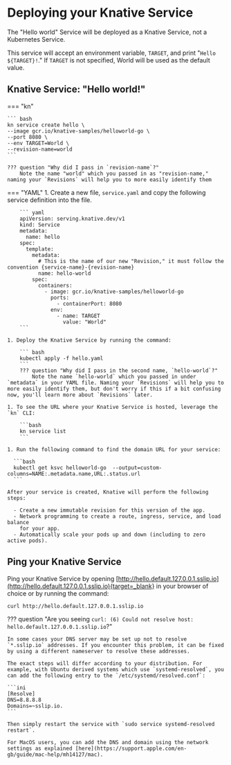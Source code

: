 # Deploying your Knative Service

The "Hello world" Service will be deployed as a Knative Service, not a Kubernetes Service.

This service will accept an environment variable, `TARGET`, and print "`Hello ${TARGET}!`." If `TARGET` is not specified, World will be used as the default value.

## Knative Service: "Hello world!"
=== "kn"

    ``` bash
    kn service create hello \
    --image gcr.io/knative-samples/helloworld-go \
    --port 8080 \
    --env TARGET=World \
    --revision-name=world
    ```

    ??? question "Why did I pass in `revision-name`?"
        Note the name "world" which you passed in as "revision-name," naming your `Revisions` will help you to more easily identify them

=== "YAML"
    1. Create a new file, `service.yaml` and copy the following service definition into the file.

        ``` yaml
        apiVersion: serving.knative.dev/v1
        kind: Service
        metadata:
          name: hello
        spec:
          template:
            metadata:
              # This is the name of our new "Revision," it must follow the convention {service-name}-{revision-name}
              name: hello-world
            spec:
              containers:
                - image: gcr.io/knative-samples/helloworld-go
                  ports:
                    - containerPort: 8080
                  env:
                    - name: TARGET
                      value: "World"
        ```

    1. Deploy the Knative Service by running the command:

        ``` bash
        kubectl apply -f hello.yaml
        ```
        ??? question "Why did I pass in the second name, `hello-world`?"
            Note the name `hello-world` which you passed in under `metadata` in your YAML file. Naming your `Revisions` will help you to more easily identify them, but don't worry if this if a bit confusing now, you'll learn more about `Revisions` later.

    1. To see the URL where your Knative Service is hosted, leverage the `kn` CLI:

        ```bash
        kn service list
        ```

    1. Run the following command to find the domain URL for your service:

      ```bash
      kubectl get ksvc helloworld-go  --output=custom-columns=NAME:.metadata.name,URL:.status.url
      ```

    After your service is created, Knative will perform the following steps:

      - Create a new immutable revision for this version of the app.
      - Network programming to create a route, ingress, service, and load balance
        for your app.
      - Automatically scale your pods up and down (including to zero active pods).

## Ping your Knative Service
Ping your Knative Service by opening [http://hello.default.127.0.0.1.sslip.io](http://hello.default.127.0.0.1.sslip.io){target=_blank} in your browser of choice or by running the command:

```bash
curl http://hello.default.127.0.0.1.sslip.io
```

??? question "Are you seeing `curl: (6) Could not resolve host: hello.default.127.0.0.1.sslip.io`?"

    In some cases your DNS server may be set up not to resolve `*.sslip.io` addresses. If you encounter this problem, it can be fixed by using a different nameserver to resolve these addresses.

    The exact steps will differ according to your distribution. For example, with Ubuntu derived systems which use `systemd-resolved`, you can add the following entry to the `/etc/systemd/resolved.conf`:

    ```ini
    [Resolve]
    DNS=8.8.8.8
    Domains=~sslip.io.
    ```

    Then simply restart the service with `sudo service systemd-resolved restart`.

    For MacOS users, you can add the DNS and domain using the network settings as explained [here](https://support.apple.com/en-gb/guide/mac-help/mh14127/mac).